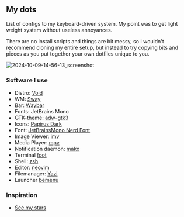 ## My dots
List of configs to my keyboard-driven system. My point was to get light weight system without useless annoyances.

There are no install scripts and things are bit messy, so I wouldn't recommend cloning my entire setup, but instead to try copying bits and pieces as you put together your own dotfiles unique to you.

![2024-10-09-14-56-13_screenshot](https://github.com/user-attachments/assets/5d41ddf9-46e7-4fae-8b6c-95e405ed07a0)

### Software I use
- Distro: [Void](https://voidlinux.org/)
- WM: [Sway](https://github.com/swaywm/sway)
- Bar: [Waybar](https://github.com/Alexays/Waybar)
- Fonts: JetBrains Mono
- GTK-theme: [adw-gtk3](https://github.com/lassekongo83/adw-gtk3)
- Icons: [Papirus Dark](https://github.com/PapirusDevelopmentTeam/papirus-icon-theme)
- Font: [JetBrainsMono Nerd Font](https://github.com/ryanoasis/nerd-fonts)
- Image Viewer: [imv](https://sr.ht/~exec64/imv/)
- Media Player: [mpv](https://mpv.io/)
- Notification daemon: [mako](https://github.com/emersion/mako)
- Terminal [foot](https://codeberg.org/dnkl/foot)
- Shell: [zsh](https://www.zsh.org/)
- Editor: [neovim](https://neovim.io/)
- Filemanager: [Yazi](https://yazi-rs.github.io/)
- Launcher [bemenu](https://github.com/Cloudef/bemenu)
### Inspiration
- [See my stars](https://github.com/bitterhalt?tab=stars)
